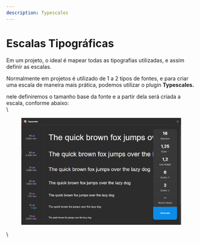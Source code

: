 ```yaml
---
description: Typescales
---
```


# Escalas Tipográficas

Em um projeto, o ideal é mapear todas as tipografias utilizadas, e assim definir as escalas.&#x20;

Normalmente em projetos é utilizado de 1 a 2 tipos de fontes, e para criar uma escala de maneira mais prática, podemos utilizar o plugin **Typescales.**

nele definiremos o tamanho base da fonte e a partir dela será criada a escala, conforme abaixo:\
\


<figure><img src=".gitbook/assets/image (6) (1) (1).png" alt=""><figcaption></figcaption></figure>



\
